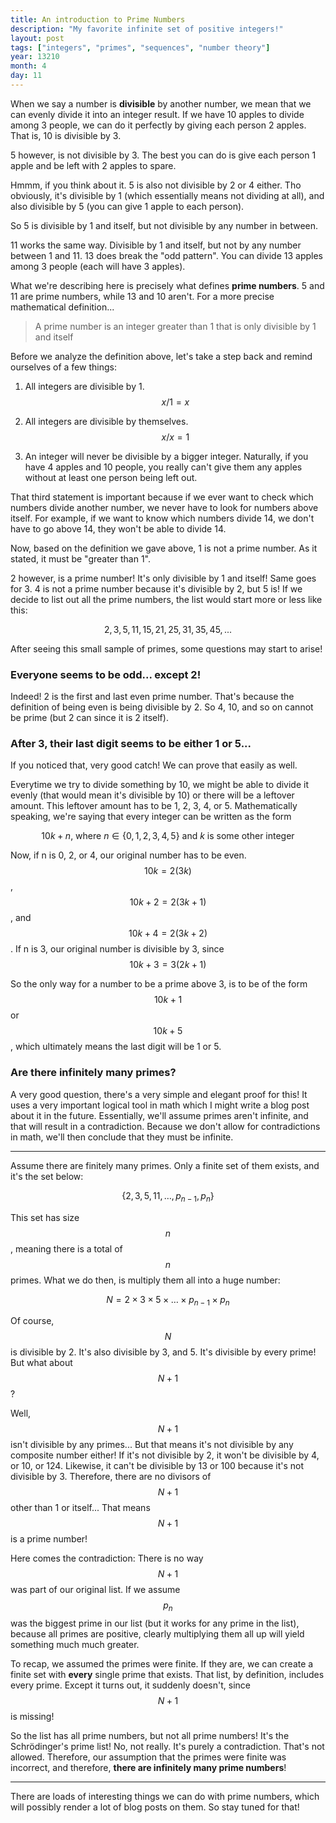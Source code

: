 ```yaml
---
title: An introduction to Prime Numbers
description: "My favorite infinite set of positive integers!"
layout: post
tags: ["integers", "primes", "sequences", "number theory"]
year: 13210
month: 4
day: 11
---
```


When we say a number is **divisible** by another number, we mean that we can evenly divide it
into an integer result. If we have 10 apples to divide among 3 people, we can do it perfectly
by giving each person 2 apples. That is, 10 is divisible by 3.

5 however, is not divisible by 3. The best you can do is give each person 1 apple and be left
with 2 apples to spare.

Hmmm, if you think about it. 5 is also not divisible by 2 or 4 either. Tho obviously, it's
divisible by 1 (which essentially means not dividing at all), and also divisible by 5 (you can
give 1 apple to each person).

So 5 is divisible by 1 and itself, but not divisible by any number in between.

11 works the same way. Divisible by 1 and itself, but not by any number between 1 and 11.
13 does break the "odd pattern". You can divide 13 apples among 3 people (each will have 3 apples).

What we're describing here is precisely what defines **prime numbers**. 5 and 11 are prime numbers,
while 13 and 10 aren't. For a more precise mathematical definition...

> A prime number is an integer greater than 1 that is only divisible by 1 and itself

Before we analyze the definition above, let's take a step back and remind ourselves of a few things:

1. All integers are divisible by 1. $$x / 1 = x$$

2. All integers are divisible by themselves. $$x / x = 1$$

3. An integer will never be divisible by a bigger integer. Naturally, if you have 4 apples and 10
people, you really can't give them any apples without at least one person being left out.

That third statement is important because if we ever want to check which numbers divide another
number, we never have to look for numbers above itself. For example, if we want to know which
numbers divide 14, we don't have to go above 14, they won't be able to divide 14.

Now, based on the definition we gave above, 1 is not a prime number. As it stated, it must be
"greater than 1".

2 however, is a prime number! It's only divisible by 1 and itself! Same goes for 3. 4 is not a prime
number because it's divisible by 2, but 5 is! If we decide to list out all the prime numbers, the
list would start more or less like this:

$$2, 3, 5, 11, 15, 21, 25, 31, 35, 45, ...$$

After seeing this small sample of primes, some questions may start to arise!

### Everyone seems to be odd... except 2!

Indeed! 2 is the first and last even prime number. That's because the definition of being even is
being divisible by 2. So 4, 10, and so on cannot be prime (but 2 can since it is 2 itself).

### After 3, their last digit seems to be either 1 or 5...

If you noticed that, very good catch! We can prove that easily as well. 

Everytime we try to divide something by 10, we might be able to divide it evenly (that would mean
it's divisible by 10) or there will be a leftover amount. This leftover amount has to be 1, 2, 3,
4, or 5. Mathematically speaking, we're saying that every integer can be written as the form

$$10k + n \text{, where } n \in \{ 0, 1, 2, 3, 4, 5 \} \text{ and }k\text{ is some other integer}$$

Now, if n is 0, 2, or 4, our original number has to be even. $$10k = 2(3k)$$, $$10k+2 = 2(3k+1)$$,
and $$10k+4 = 2(3k+2)$$. If n is 3, our original number is divisible by 3, since $$10k+3 = 3(2k+1)$$

So the only way for a number to be a prime above 3, is to be of the form $$10k+1$$ or $$10k+5$$,
which ultimately means the last digit will be 1 or 5.

### Are there infinitely many primes?

A very good question, there's a very simple and elegant proof for this! It uses a very important
logical tool in math which I might write a blog post about it in the future. Essentially, we'll
assume primes aren't infinite, and that will result in a contradiction. Because we don't allow for
contradictions in math, we'll then conclude that they must be infinite.

<hr>

Assume there are finitely many primes. Only a finite set of them exists, and it's the set below:

$$\{2, 3, 5, 11, \dots, p_{n-1}, p_n\}$$

This set has size $$n$$, meaning there is a total of $$n$$ primes. What we do then, is multiply them
all into a huge number:

$$N = 2\times 3\times 5\times\dots\times p_{n-1} \times p_n$$

Of course, $$N$$ is divisible by 2. It's also divisible by 3, and 5. It's divisible by every prime!
But what about $$N+1$$?

Well, $$N+1$$ isn't divisible by any primes... But that means it's not divisible by any composite
number either! If it's not divisible by 2, it won't be divisible by 4, or 10, or 124. Likewise, it
can't be divisible by 13 or 100 because it's not divisible by 3. Therefore, there are no divisors
of $$N+1$$ other than 1 or itself... That means $$N+1$$ is a prime number!

Here comes the contradiction: There is no way $$N+1$$ was part of our original list. If we assume
$$p_n$$ was the biggest prime in our list (but it works for any prime in the list), because all
primes are positive, clearly multiplying them all up will yield something much much greater.

To recap, we assumed the primes were finite. If they are, we can create a finite set with **every**
single prime that exists. That list, by definition, includes every prime. Except it turns out, it
suddenly doesn't, since $$N+1$$ is missing!

So the list has all prime numbers, but not all prime numbers! It's the Schrödinger's prime list!
No, not really. It's purely a contradiction. That's not allowed. Therefore, our assumption that the
primes were finite was incorrect, and therefore, **there are infinitely many prime numbers**!

<hr>

There are loads of interesting things we can do with prime numbers, which will possibly render a
lot of blog posts on them. So stay tuned for that!